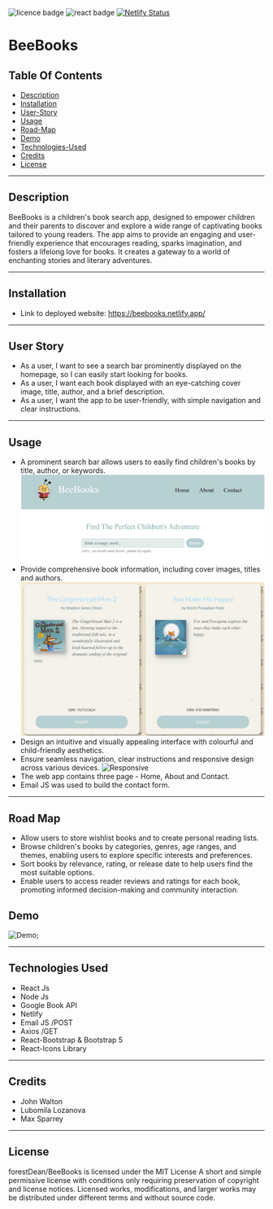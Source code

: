 
![licence badge](https://img.shields.io/badge/License-MIT-blue.svg?style=flat-square)
![react badge](https://img.shields.io/badge/React-v.16.14.0-purple.svg?style=flat-square)
[![Netlify Status](https://api.netlify.com/api/v1/badges/13223660-449f-4633-a5d7-7d6c6adfc483/deploy-status)](https://app.netlify.com/sites/bucolic-alpaca-df751e/deploys) 

# BeeBooks
 ## Table Of Contents
  - [Description](#description)
  - [Installation](#installation)
  - [User-Story](#user-story)
  - [Usage](#usage)
  - [Road-Map](#road-map)
  - [Demo](#demo)
  - [Technologies-Used](#technologies-used)
  - [Credits](#credits)
  - [License](#license)


--- 

## Description
BeeBooks is a children's book search app, designed to empower children and their parents to discover and explore a wide range of captivating books tailored to young readers. The app aims to provide an engaging and user-friendly experience that encourages reading, sparks imagination, and fosters a lifelong love for books. 
It creates a gateway to a world of enchanting stories and literary adventures.


--- 

## Installation
 
- Link to deployed website:  https://beebooks.netlify.app/ 
 
---

## User Story 
- As a user, I want to see a search bar prominently displayed on the homepage, so I can easily start looking for books.
- As a user, I want each book displayed with an eye-catching cover image, title, author, and a brief description.
- As a user, I want the app to be user-friendly, with simple navigation and clear instructions.



---


## Usage
- A prominent search bar allows users to easily find children's books by title, author, or keywords.
![Header](./src/assets/screenshots/header.png)
- Provide comprehensive book information, including cover images, titles and authors. 
![Card](./src//assets/screenshots/card.png)
- Design an intuitive and visually appealing interface with colourful and child-friendly aesthetics.
- Ensure seamless navigation, clear instructions and responsive design across various devices.
![Responsive](./src/assets/screenshots/mobile.gif)
- The web app contains three page - Home, About and Contact.
- Email JS was used to build the contact form.



---

## Road Map
- Allow users to store wishlist books and to create personal reading lists.
- Browse children's books by categories, genres, age ranges, and themes, enabling users to explore specific interests and preferences.
- Sort books by relevance, rating, or release date to help users find the most suitable options.
- Enable users to access reader reviews and ratings for each book, promoting informed decision-making and community interaction.



## Demo
![Demo](./src/assets/screenshots/demo.gif);

---


## Technologies Used
- React Js
- Node Js
- Google Book API
- Netlify
- Email JS /POST
- Axios /GET
- React-Bootstrap & Bootstrap 5
- React-Icons Library

---

## Credits
- John Walton
- Lubomila Lozanova
- Max Sparrey


---

## License
forestDean/BeeBooks is licensed under the
MIT License
A short and simple permissive license with conditions only requiring preservation of copyright and license notices. Licensed works, modifications, and larger works may be distributed under different terms and without source code.


